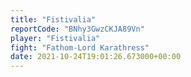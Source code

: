 ```yaml
---
title: "Fistivalia"
reportCode: "BNhy3GwzCKJA89Vn"
player: "Fistivalia"
fight: "Fathom-Lord Karathress"
date: 2021-10-24T19:01:26.673000+00:00
---
```

